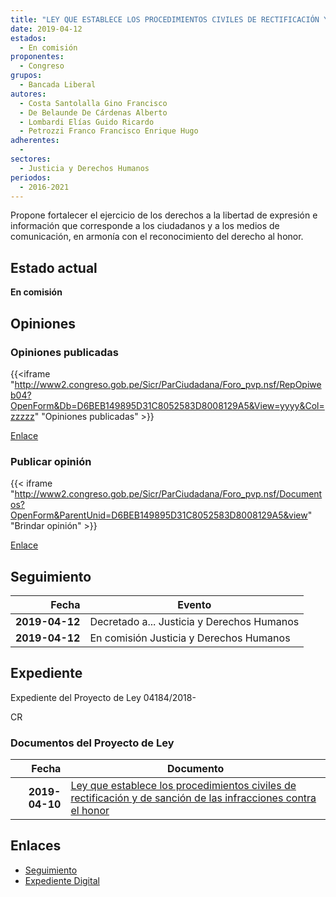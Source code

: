 ```yaml
---
title: "LEY QUE ESTABLECE LOS PROCEDIMIENTOS CIVILES DE RECTIFICACIÓN Y DE SANCIÓN DE LAS INFRACCIONES CONTRA EL HONOR"
date: 2019-04-12
estados: 
  - En comisión
proponentes: 
  - Congreso
grupos: 
  - Bancada Liberal
autores: 
  - Costa Santolalla Gino Francisco
  - De Belaunde De Cárdenas Alberto
  - Lombardi Elías Guido Ricardo
  - Petrozzi Franco Francisco Enrique Hugo
adherentes: 
  - 
sectores: 
  - Justicia y Derechos Humanos
periodos: 
  - 2016-2021
---
```


Propone fortalecer el ejercicio de los derechos a la libertad de expresión e información que corresponde a los ciudadanos y a los medios de comunicación, en armonía con el reconocimiento del derecho al honor.


## Estado actual

**En comisión**

## Opiniones

### Opiniones publicadas

{{<iframe "http://www2.congreso.gob.pe/Sicr/ParCiudadana/Foro_pvp.nsf/RepOpiweb04?OpenForm&Db=D6BEB149895D31C8052583D8008129A5&View=yyyy&Col=zzzzz" "Opiniones publicadas" >}}

[Enlace](http://www2.congreso.gob.pe/Sicr/ParCiudadana/Foro_pvp.nsf/RepOpiweb04?OpenForm&Db=D6BEB149895D31C8052583D8008129A5&View=yyyy&Col=zzzzz)
### Publicar opinión

{{< iframe "http://www2.congreso.gob.pe/Sicr/ParCiudadana/Foro_pvp.nsf/Documentos?OpenForm&ParentUnid=D6BEB149895D31C8052583D8008129A5&view" "Brindar opinión" >}}

[Enlace](http://www2.congreso.gob.pe/Sicr/ParCiudadana/Foro_pvp.nsf/Documentos?OpenForm&ParentUnid=D6BEB149895D31C8052583D8008129A5&view)

## Seguimiento

| Fecha | Evento |
|------:|--------|
| **2019-04-12** | Decretado a... Justicia y Derechos Humanos|
| **2019-04-12** | En comisión Justicia y Derechos Humanos|


## Expediente

Expediente del Proyecto de Ley 04184/2018-

CR


### Documentos del Proyecto de Ley

| Fecha | Documento |
|------:|--------|
| **2019-04-10** | [Ley que establece los procedimientos civiles de rectificación y de sanción de las infracciones contra el honor](http://www.leyes.congreso.gob.pe/Documentos/2016_2021/Proyectos_de_Ley_y_de_Resoluciones_Legislativas/PL0418420190410.pdf) |

## Enlaces 

- [Seguimiento](http://www2.congreso.gob.pe/Sicr/TraDocEstProc/CLProLey2016.nsf/f7fff46988ca05b1052578e100829cc7/4d4f07373535a613052583d90001353f?OpenDocument)
- [Expediente Digital](http://www2.congreso.gob.pe/Sicr/TraDocEstProc/CLProLey2016.nsf/f7fff46988ca05b1052578e100829cc7/4d4f07373535a613052583d90001353f?OpenDocument&Click=05257FB7005EB655.eb71d0cf91d8294e05256cdf006b5706/$Body/0.1C6C)
